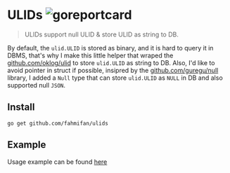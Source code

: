 # ULIDs ![goreportcard](https://goreportcard.com/badge/github.com/fahmifan/ulids)

> ULIDs support null ULID & store ULID as string to DB. 

By default, the `ulid.ULID` is stored as binary, and it is hard to query it in DBMS, that's why I make this little helper that wraped the [github.com/oklog/ulid](github.com/oklog/ulid) to store `ulid.ULID` as string to DB. Also, I'd like to avoid pointer in struct if possible, insipred by the [github.com/guregu/null](github.com/guregu/null) library, I added a `Null` type that can store `ulid.ULID` as `NULL` in DB and also supported null `JSON`.

## Install
```
go get github.com/fahmifan/ulids
```

## Example

Usage example can be found [here](https://github.com/fahmifan/shortly/blob/74e8dbfb30fbcb25bcc0c4c6840bbbfabf2b7ad9/repository/sqlite/url.go#L17)